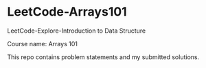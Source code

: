 # LeetCode-Arrays101
LeetCode-Explore-Introduction to Data Structure

Course name: Arrays 101

This repo contains problem statements and my submitted solutions.
